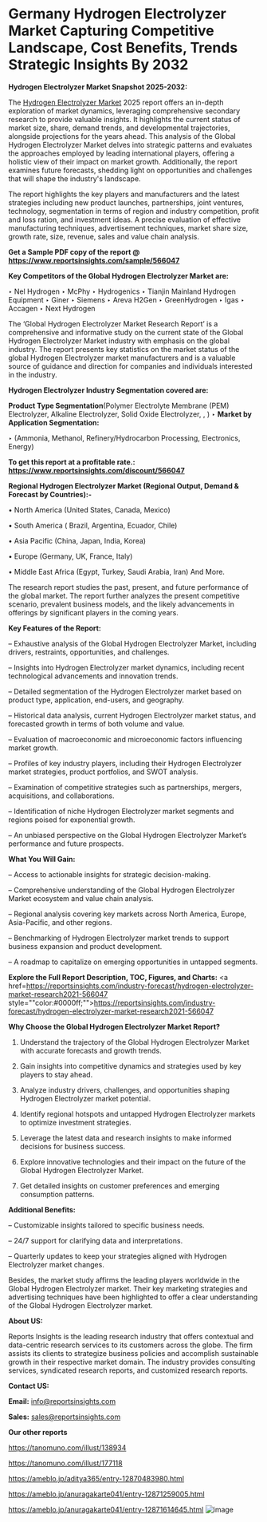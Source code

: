 # Germany Hydrogen Electrolyzer Market Capturing Competitive Landscape, Cost Benefits, Trends Strategic Insights By 2032

<strong>Hydrogen Electrolyzer Market Snapshot 2025-2032:</strong>

The <a href=https://www.reportsinsights.com/sample/566047>Hydrogen Electrolyzer Market</a> 2025 report offers an in-depth exploration of market dynamics, leveraging comprehensive secondary research to provide valuable insights. It highlights the current status of market size, share, demand trends, and developmental trajectories, alongside projections for the years ahead. This analysis of the Global Hydrogen Electrolyzer Market delves into strategic patterns and evaluates the approaches employed by leading international players, offering a holistic view of their impact on market growth. Additionally, the report examines future forecasts, shedding light on opportunities and challenges that will shape the industry's landscape.

The report highlights the key players and manufacturers and the latest strategies including new product launches, partnerships, joint ventures, technology, segmentation in terms of region and industry competition, profit and loss ration, and investment ideas. A precise evaluation of effective manufacturing techniques, advertisement techniques, market share size, growth rate, size, revenue, sales and value chain analysis.

<strong>Get a Sample PDF copy of the report @ <a href=https://www.reportsinsights.com/sample/566047 style=color:#0000ff;>https://www.reportsinsights.com/sample/566047</a></strong>

<strong>Key Competitors of the Global Hydrogen Electrolyzer Market are:</strong>

‣ Nel Hydrogen
‣ McPhy
‣ Hydrogenics
‣ Tianjin Mainland Hydrogen Equipment
‣ Giner
‣ Siemens
‣ Areva H2Gen
‣ GreenHydrogen
‣ Igas
‣ Accagen
‣ Next Hydrogen

The ‘Global Hydrogen Electrolyzer Market Research Report’ is a comprehensive and informative study on the current state of the Global Hydrogen Electrolyzer Market industry with emphasis on the global industry. The report presents key statistics on the market status of the global Hydrogen Electrolyzer market manufacturers and is a valuable source of guidance and direction for companies and individuals interested in the industry.

<strong>Hydrogen Electrolyzer Industry Segmentation covered are:</strong>

<strong>Product Type Segmentation</strong>(Polymer Electrolyte Membrane (PEM) Electrolyzer, Alkaline Electrolyzer, Solid Oxide Electrolyzer, , )
‣ 
<strong>Market by Application Segmentation:</strong>

‣ (Ammonia, Methanol, Refinery/Hydrocarbon Processing, Electronics, Energy)

<strong>To get this report at a profitable rate.: <a href=https://www.reportsinsights.com/discount/566047 style=color:#0000ff;>https://www.reportsinsights.com/discount/566047</a></strong>

<strong>Regional Hydrogen Electrolyzer Market (Regional Output, Demand &amp; Forecast by Countries):-</strong>

• North America (United States, Canada, Mexico)

• South America ( Brazil, Argentina, Ecuador, Chile)

• Asia Pacific (China, Japan, India, Korea)

• Europe (Germany, UK, France, Italy)

• Middle East Africa (Egypt, Turkey, Saudi Arabia, Iran) And More.

The research report studies the past, present, and future performance of the global market. The report further analyzes the present competitive scenario, prevalent business models, and the likely advancements in offerings by significant players in the coming years.

<strong>Key Features of the Report:</strong>

– Exhaustive analysis of the Global Hydrogen Electrolyzer Market, including drivers, restraints, opportunities, and challenges.

– Insights into Hydrogen Electrolyzer market dynamics, including recent technological advancements and innovation trends.

– Detailed segmentation of the Hydrogen Electrolyzer market based on product type, application, end-users, and geography.

– Historical data analysis, current Hydrogen Electrolyzer market status, and forecasted growth in terms of both volume and value.

– Evaluation of macroeconomic and microeconomic factors influencing market growth.

– Profiles of key industry players, including their Hydrogen Electrolyzer market strategies, product portfolios, and SWOT analysis.

– Examination of competitive strategies such as partnerships, mergers, acquisitions, and collaborations.

– Identification of niche Hydrogen Electrolyzer market segments and regions poised for exponential growth.

– An unbiased perspective on the Global Hydrogen Electrolyzer Market’s performance and future prospects.

<strong>What You Will Gain:</strong>

– Access to actionable insights for strategic decision-making.

– Comprehensive understanding of the Global Hydrogen Electrolyzer Market ecosystem and value chain analysis.

– Regional analysis covering key markets across North America, Europe, Asia-Pacific, and other regions.

– Benchmarking of Hydrogen Electrolyzer market trends to support business expansion and product development.

– A roadmap to capitalize on emerging opportunities in untapped segments.

<strong>Explore the Full Report Description, TOC, Figures, and Charts:</strong>
<a href=https://reportsinsights.com/industry-forecast/hydrogen-electrolyzer-market-research2021-566047 style=""color:#0000ff;"">https://reportsinsights.com/industry-forecast/hydrogen-electrolyzer-market-research2021-566047</a>

<strong>Why Choose the Global Hydrogen Electrolyzer Market Report?</strong>

1. Understand the trajectory of the Global Hydrogen Electrolyzer Market with accurate forecasts and growth trends.

2. Gain insights into competitive dynamics and strategies used by key players to stay ahead.

3. Analyze industry drivers, challenges, and opportunities shaping Hydrogen Electrolyzer market potential.

4. Identify regional hotspots and untapped Hydrogen Electrolyzer markets to optimize investment strategies.

5. Leverage the latest data and research insights to make informed decisions for business success.

6. Explore innovative technologies and their impact on the future of the Global Hydrogen Electrolyzer Market.

7. Get detailed insights on customer preferences and emerging consumption patterns.

<strong>Additional Benefits:</strong>

– Customizable insights tailored to specific business needs.

– 24/7 support for clarifying data and interpretations.

– Quarterly updates to keep your strategies aligned with Hydrogen Electrolyzer market changes.

Besides, the market study affirms the leading players worldwide in the Global Hydrogen Electrolyzer market. Their key marketing strategies and advertising techniques have been highlighted to offer a clear understanding of the Global Hydrogen Electrolyzer market.

<strong><strong>About US</strong>:</strong>

Reports Insights is the leading research industry that offers contextual and data-centric research services to its customers across the globe. The firm assists its clients to strategize business policies and accomplish sustainable growth in their respective market domain. The industry provides consulting services, syndicated research reports, and customized research reports.

<strong>Contact US:</strong>

<p class=><b>Email:</b> <a href=mailto:info@reportsinsights.com>info@reportsinsights.com</a></p>
<p class=><b>Sales:</b> <a href=mailto:sales@reportsinsights.com>sales@reportsinsights.com</a></p>

<strong>Our other reports</strong>

<a href=https://tanomuno.com/illust/138934>https://tanomuno.com/illust/138934</a>

<a href=https://tanomuno.com/illust/177118>https://tanomuno.com/illust/177118</a>

<a href=https://ameblo.jp/aditya365/entry-12870483980.html>https://ameblo.jp/aditya365/entry-12870483980.html</a>

<a href=https://ameblo.jp/anuragakarte041/entry-12871259005.html>https://ameblo.jp/anuragakarte041/entry-12871259005.html</a>

<a href=https://ameblo.jp/anuragakarte041/entry-12871614645.html>https://ameblo.jp/anuragakarte041/entry-12871614645.html</a>
![image](https://github.com/user-attachments/assets/17b00721-d1ed-4236-84a7-20ae7b1017fa)
